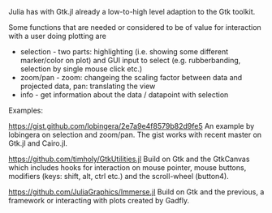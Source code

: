 Julia has with Gtk.jl already a low-to-high level adaption to the Gtk toolkit.

Some functions that are needed or considered to be of value for interaction with a user doing plotting are 
* selection - two parts: highlighting (i.e. showing some different marker/color on plot) and GUI input to select (e.g. rubberbanding, selection by single mouse click etc.)
* zoom/pan - zoom: changeing the scaling factor between data and projected data, pan: translating the view
* info - get information about the data / datapoint with selection

Examples:

https://gist.github.com/lobingera/2e7a9e4f8579b82d9fe5
An example by lobingera on selection and zoom/pan. The gist works with recent master on Gtk.jl and Cairo.jl.

https://github.com/timholy/GtkUtilities.jl
Build on Gtk and the GtkCanvas which includes hooks for interaction on mouse pointer, mouse buttons, modifiers (keys: shift, alt, ctrl etc.) and the scroll-wheel (button4).

https://github.com/JuliaGraphics/Immerse.jl
Build on Gtk and the previous, a framework or interacting with plots created by Gadfly.
